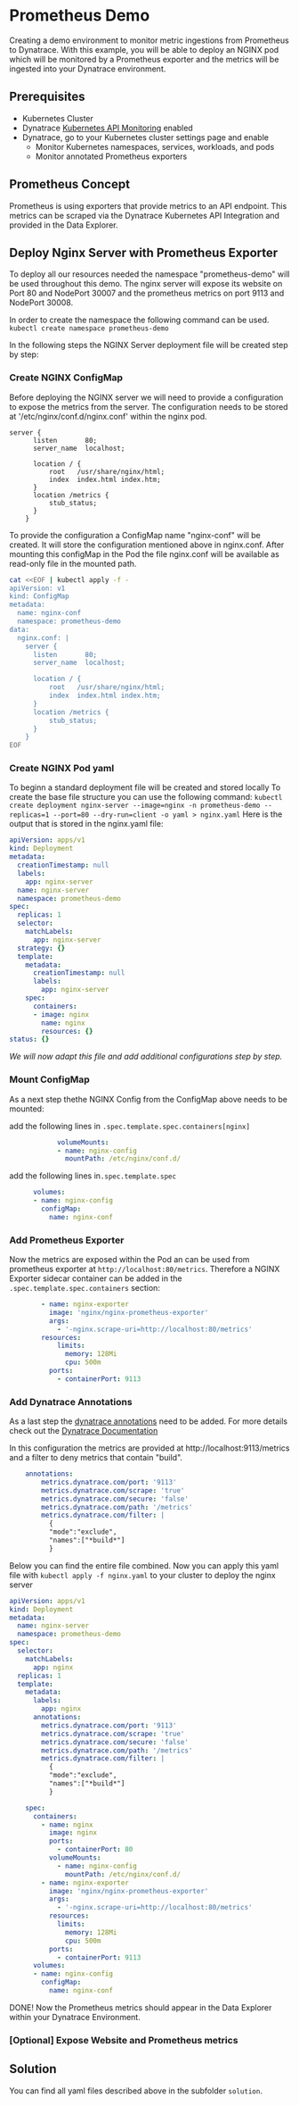 # Prometheus Demo 

Creating a demo environment to monitor metric ingestions from Prometheus to Dynatrace. With this example, you will be able to deploy an NGINX pod which will be monitored by a Prometheus exporter and the metrics will be ingested into your Dynatrace environment.

## Prerequisites
- Kubernetes Cluster
- Dynatrace [Kubernetes API Monitoring](https://docs.dynatrace.com/docs/setup-and-configuration/setup-on-k8s/guides/operation/k8s-api-monitoring) enabled
- Dynatrace, go to your Kubernetes cluster settings page and enable
  - Monitor Kubernetes namespaces, services, workloads, and pods
  - Monitor annotated Prometheus exporters

## Prometheus Concept
Prometheus is using exporters that provide metrics to an API endpoint. This metrics can be scraped via the Dynatrace Kubernetes API Integration and provided in the Data Explorer. 

## Deploy Nginx Server with Prometheus Exporter
To deploy all our resources needed the namespace "prometheus-demo" will be used throughout this demo. The nginx server will expose its website on Port 80 and NodePort 30007 and the prometheus metrics on port 9113 and NodePort 30008.

In order to create the namespace the following command can be used.
`kubectl create namespace prometheus-demo`

In the following steps the NGINX Server deployment file will be created step by step:

### Create NGINX ConfigMap

Before deploying the NGINX server we will need to provide a configuration to expose the metrics from the server. The configuration needs to be stored at '/etc/nginx/conf.d/nginx.conf' within the nginx pod.

```
server {
      listen       80;
      server_name  localhost;

      location / {
          root   /usr/share/nginx/html;
          index  index.html index.htm;
      }
      location /metrics {
          stub_status;
      }
    }  
```


To provide the configuration a ConfigMap name "nginx-conf" will be created. It will store the configuration mentioned above in nginx.conf. After mounting this configMap in the Pod the file nginx.conf will be available as read-only file in the mounted path.

```bash
cat <<EOF | kubectl apply -f -
apiVersion: v1
kind: ConfigMap
metadata:
  name: nginx-conf
  namespace: prometheus-demo
data:
  nginx.conf: |
    server {
      listen       80;
      server_name  localhost;

      location / {
          root   /usr/share/nginx/html;
          index  index.html index.htm;
      }
      location /metrics {
          stub_status;
      }
    }
EOF
```

### Create NGINX Pod yaml

To beginn a standard deployment file will be created and stored locally To create the base file structure you can use the following command:
 ``kubectl create deployment nginx-server --image=nginx -n prometheus-demo --replicas=1 --port=80 --dry-run=client -o yaml > nginx.yaml``
Here is the output that is stored in the nginx.yaml file:
```yml
apiVersion: apps/v1
kind: Deployment
metadata:
  creationTimestamp: null
  labels:
    app: nginx-server
  name: nginx-server
  namespace: prometheus-demo
spec:
  replicas: 1
  selector:
    matchLabels:
      app: nginx-server
  strategy: {}
  template:
    metadata:
      creationTimestamp: null
      labels:
        app: nginx-server
    spec:
      containers:
      - image: nginx
        name: nginx
        resources: {}
status: {}
```

*We will now adapt this file and add additional configurations step by step.*

### Mount ConfigMap
As a next step thethe NGINX Config from the ConfigMap above needs to be mounted: 

add the following lines in `.spec.template.spec.containers[nginx]`
```yml
            volumeMounts:
            - name: nginx-config
              mountPath: /etc/nginx/conf.d/
```
add the following lines in`.spec.template.spec`
```yml        
      volumes:
      - name: nginx-config
        configMap: 
          name: nginx-conf
```
### Add Prometheus Exporter
Now the metrics are exposed within the Pod an can be used from prometheus exporter at `http://localhost:80/metrics`. Therefore a NGINX Exporter sidecar container can be added in the `.spec.template.spec.containers` section:

```yml
        - name: nginx-exporter
          image: 'nginx/nginx-prometheus-exporter'
          args:
            - '-nginx.scrape-uri=http://localhost:80/metrics'
        resources:
            limits:
              memory: 128Mi
              cpu: 500m
          ports:
            - containerPort: 9113
```
### Add Dynatrace Annotations

As a last step the [dynatrace annotations](https://docs.dynatrace.com/docs/shortlink/monitor-prometheus-metrics#annotate-prometheus-exporter-pods) need to be added. For more details check out the [Dynatrace Documentation](https://docs.dynatrace.com/docs/shortlink/monitor-prometheus-metrics)

In this configuration the metrics are provided at http://localhost:9113/metrics and a filter to deny metrics that contain "build".

```yml
    annotations:
        metrics.dynatrace.com/port: '9113'
        metrics.dynatrace.com/scrape: 'true'
        metrics.dynatrace.com/secure: 'false'
        metrics.dynatrace.com/path: '/metrics'
        metrics.dynatrace.com/filter: | 
          {
          "mode":"exclude",
          "names":["*build*"]
          }
```
Below you can find the entire file combined. Now you can apply this yaml file with `kubectl apply -f nginx.yaml` to your cluster to deploy the nginx server
```yml
apiVersion: apps/v1
kind: Deployment
metadata:
  name: nginx-server
  namespace: prometheus-demo
spec:
  selector:
    matchLabels:
      app: nginx
  replicas: 1
  template:
    metadata:
      labels:
        app: nginx
      annotations:
        metrics.dynatrace.com/port: '9113'
        metrics.dynatrace.com/scrape: 'true'
        metrics.dynatrace.com/secure: 'false'
        metrics.dynatrace.com/path: '/metrics'
        metrics.dynatrace.com/filter: | 
          {
          "mode":"exclude",
          "names":["*build*"]
          }

    spec:
      containers:
        - name: nginx
          image: nginx
          ports:
            - containerPort: 80
          volumeMounts:
            - name: nginx-config
              mountPath: /etc/nginx/conf.d/
        - name: nginx-exporter
          image: 'nginx/nginx-prometheus-exporter'
          args:
            - '-nginx.scrape-uri=http://localhost:80/metrics'
          resources:
            limits:
              memory: 128Mi
              cpu: 500m
          ports:
            - containerPort: 9113
      volumes:
      - name: nginx-config
        configMap: 
          name: nginx-conf
```

DONE! Now the Prometheus metrics should appear in the Data Explorer within your Dynatrace Environment.

### [Optional] Expose Website and Prometheus metrics



## Solution

You can find all yaml files described above in the subfolder `solution`.  
